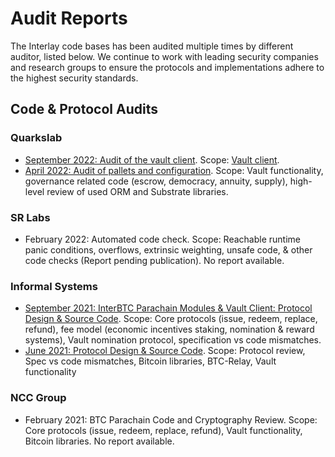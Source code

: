 # Audit Reports

The Interlay code bases has been audited multiple times by different auditor, listed below. 
We continue to work with leading security companies and research groups to ensure the protocols and implementations adhere to the highest security standards. 

## Code & Protocol Audits

### Quarkslab

- [September 2022: Audit of the vault client](https://github.com/interlay/interbtc/blob/master/docs/audits/2022-q4-quarkslab/22-09-1042-REP-2.pdf). Scope: [Vault client](https://github.com/interlay/interbtc-clients).
- [April 2022: Audit of pallets and configuration](https://github.com/interlay/interbtc/blob/master/docs/audits/2022-q1-quarkslab/22-03-942-REP_v1-1.pdf). Scope: Vault functionality, governance related code (escrow, democracy, annuity, supply), high-level review of used ORM and Substrate libraries.

### SR Labs

- February 2022: Automated code check. Scope: Reachable runtime panic conditions, overflows, extrinsic weighting, unsafe code, & other code checks (Report pending publication). No report available.

### Informal Systems

- [September 2021: InterBTC Parachain Modules & Vault Client: Protocol Design & Source Code](https://github.com/interlay/interbtc/blob/master/docs/audits/2021-q2-informalsystems/report.pdf). Scope: Core protocols (issue, redeem, replace, refund), fee model (economic incentives staking, nomination & reward systems), Vault nomination protocol, specification vs code mismatches.  
- [June 2021: Protocol Design & Source Code](https://github.com/interlay/interbtc/blob/master/docs/audits/2021-q3-informalsystems/report.pdf). Scope: Protocol review, Spec vs code mismatches, Bitcoin libraries, BTC-Relay, Vault functionality

### NCC Group

- February 2021: BTC Parachain Code and Cryptography Review. Scope: Core protocols (issue, redeem, replace, refund), Vault functionality, Bitcoin libraries. No report available.
